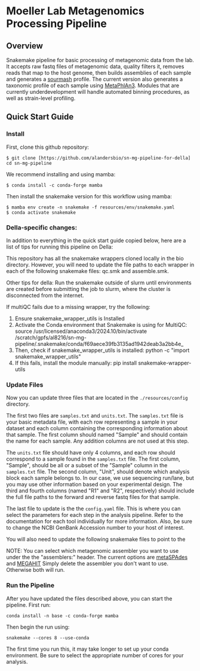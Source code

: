 # Moeller Lab Metagenomics Processing Pipeline

## Overview
Snakemake pipeline for basic processing of metagenomic data from the lab. It accepts raw fastq files of metagenomic data, quality filters it, removes reads that map to the host genome, then builds assemblies of each sample and generates a [sourmash](https://sourmash.readthedocs.io/en/latest/) profile. The current version also generates a taxonomic profile of each sample using [MetaPhlAn3](https://huttenhower.sph.harvard.edu/metaphlan/). Modules that are currently underdevelopment will handle automated binning procedures, as well as strain-level profiling.

## Quick Start Guide

### Install

First, clone this github repository:

```
$ git clone [https://github.com/alandersbio/sn-mg-pipeline-for-della]
cd sn-mg-pipeline
```

We recommend installing and using mamba:

```
$ conda install -c conda-forge mamba
```

Then install the snakemake version for this workflow using mamba:

```
$ mamba env create -n snakemake -f resources/env/snakemake.yaml
$ conda activate snakemake
```

### Della-specific changes:
In addition to everything in the quick start guide copied below, here are a list of tips for running this pipeline on Della:

This repository has all the snakemake wrappers cloned locally in the bio directory. However, you will need to update the file paths to each wrapper in each of the following snakemake files: qc.smk and assemble.smk. 

Other tips for della:
Run the snakemake outside of slurm until environments are created before submitting the job to slurm, where the cluster is disconnected from the internet.

If multiQC fails due to a missing wrapper, try the following:
1. Ensure snakemake_wrapper_utils is Installed
2. Activate the Conda environment that Snakemake is using for MultiQC:
       source /usr/licensed/anaconda3/2024.10/bin/activate /scratch/gpfs/al8216/sn-mg-pipeline/.snakemake/conda/f69aece39fb3135ad1942deab3a2bb4e_
4. Then, check if snakemake_wrapper_utils is installed:
      python -c "import snakemake_wrapper_utils"
6. If this fails, install the module manually:
       pip install snakemake-wrapper-utils


### Update Files

Now you can update three files that are located in the `./resources/config` directory.

The first two files are `samples.txt` and `units.txt`. The `samples.txt` file is your basic metadata file, with each row representing a sample in your dataset and each column containing the corresponding information about that sample. The first column should named "Sample" and should contain the name for each sample. Any addition columns are not used at this step.

The `units.txt` file should have only 4 columns, and each row should correspond to a sample found in the `samples.txt` file. The first column, "Sample", should be all or a subset of the "Sample" column in the `samples.txt` file. The second column, "Unit", should denote which analysis block each sample belongs to. In our case, we use sequencing run/lane, but you may use other information based on your experimental design. The third and fourth columns (named "R1" and "R2", respectively) should include the full file paths to the forward and reverse fastq files for that sample.

The last file to update is the the `config.yaml` file. This is where you can select the parameters for each step in the analysis pipeline. Refer to the documentation for each tool individually for more information. Also, be sure to change the NCBI GenBank Accession number to your host of interest.

You will also need to update the following snakemake files to point to the 



NOTE: You can select which metagenomic assembler you want to use under the the "assemblers:" header. The current options are [metaSPAdes](https://cab.spbu.ru/software/meta-spades/) and [MEGAHIT](https://github.com/voutcn/megahit) Simply delete the assembler you don't want to use. Otherwise both will run.

### Run the Pipeline

After you have updated the files described above, you can start the pipeline. First run:
```
conda install -n base -c conda-forge mamba
```

Then begin the run using:
```
snakemake --cores 8 --use-conda
```
The first time you run this, it may take longer to set up your conda environment. Be sure to select the appropriate number of cores for your analysis.
